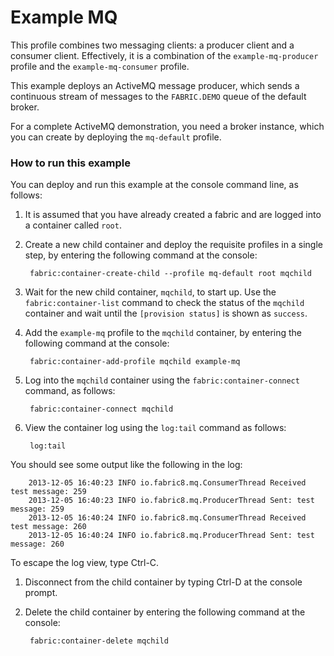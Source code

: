 # Example MQ

This profile combines two messaging clients: a producer client and a consumer client. Effectively, it is a combination of the `example-mq-producer` profile and the `example-mq-consumer` profile.

This example deploys an ActiveMQ message producer, which sends a continuous stream of messages to the `FABRIC.DEMO` queue of the default broker.

For a complete ActiveMQ demonstration, you need a broker instance, which you can create by deploying the `mq-default` profile.

### How to run this example

You can deploy and run this example at the console command line, as follows:

1. It is assumed that you have already created a fabric and are logged into a container called `root`.
1. Create a new child container and deploy the requisite profiles in a single step, by entering the following command at the console:

        fabric:container-create-child --profile mq-default root mqchild

1. Wait for the new child container, `mqchild`, to start up. Use the `fabric:container-list` command to check the status of the `mqchild` container and wait until the `[provision status]` is shown as `success`.
1. Add the `example-mq` profile to the `mqchild` container, by entering the following command at the console:

        fabric:container-add-profile mqchild example-mq

1. Log into the `mqchild` container using the `fabric:container-connect` command, as follows:

        fabric:container-connect mqchild

1. View the container log using the `log:tail` command as follows:

        log:tail

 You should see some output like the following in the log:

        2013-12-05 16:40:23 INFO io.fabric8.mq.ConsumerThread Received test message: 259
        2013-12-05 16:40:23 INFO io.fabric8.mq.ProducerThread Sent: test message: 259
        2013-12-05 16:40:24 INFO io.fabric8.mq.ConsumerThread Received test message: 260
        2013-12-05 16:40:24 INFO io.fabric8.mq.ProducerThread Sent: test message: 260

 To escape the log view, type Ctrl-C.
1. Disconnect from the child container by typing Ctrl-D at the console prompt.
1. Delete the child container by entering the following command at the console:

        fabric:container-delete mqchild
